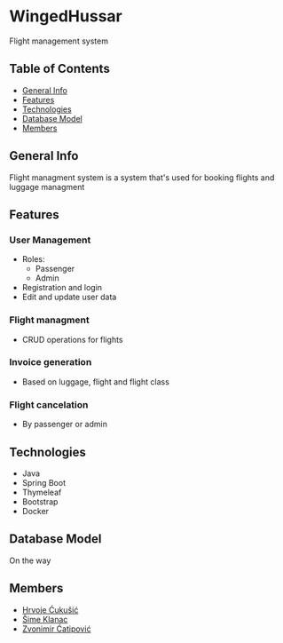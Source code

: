# WingedHussar
Flight management system

## Table of Contents

* [General Info](#general-info)
* [Features](#features)
* [Technologies](#technologies)
* [Database Model](#database-model)
* [Members](#members)

## General Info

Flight managment system is a system that's used for booking flights and luggage managment

## Features

### User Management
- Roles:
    - Passenger
    - Admin
- Registration and login
- Edit and update user data

### Flight managment
- CRUD operations for flights

### Invoice generation
- Based on luggage, flight and flight class

### Flight cancelation
- By passenger or admin

## Technologies

* Java
* Spring Boot
* Thymeleaf
* Bootstrap
* Docker

## Database Model

On the way

## Members
* [Hrvoje Ćukušić](https://github.com/HrvojeCukusicOSS)
* [Šime Klanac](https://github.com/Smk00)
* [Zvonimir Ćatipović](https://github.com/ZvoneeST)